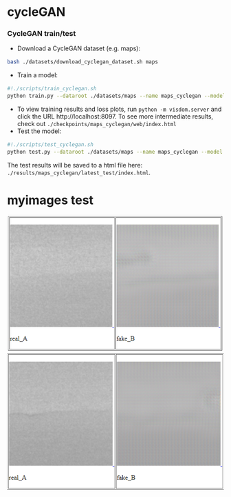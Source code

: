 # cycleGAN


### CycleGAN train/test
- Download a CycleGAN dataset (e.g. maps):
```bash
bash ./datasets/download_cyclegan_dataset.sh maps
```
- Train a model:
```bash
#!./scripts/train_cyclegan.sh
python train.py --dataroot ./datasets/maps --name maps_cyclegan --model cycle_gan
```
- To view training results and loss plots, run `python -m visdom.server` and click the URL http://localhost:8097. To see more intermediate results, check out `./checkpoints/maps_cyclegan/web/index.html`
- Test the model:
```bash
#!./scripts/test_cyclegan.sh
python test.py --dataroot ./datasets/maps --name maps_cyclegan --model cycle_gan
```
The test results will be saved to a html file here: `./results/maps_cyclegan/latest_test/index.html`.



# myimages test

![GITHUB](https://github.com/jick155/cycleGAN/blob/master/img/cyclegan_2.png?raw=true "git圖示")
![GITHUB](https://github.com/jick155/cycleGAN/blob/master/img/cyclegan_21.png?raw=true "git圖示")
